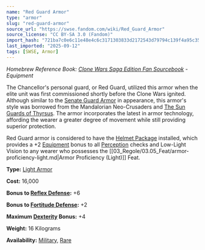 ```yaml
---
name: "Red Guard Armor"
type: "armor"
slug: "red-guard-armor"
source_url: "https://swse.fandom.com/wiki/Red_Guard_Armor"
source_license: "CC BY-SA 3.0 (Fandom)"
import_hash: "721ba7c0e6c11e48e4c6c3171303833d2172543d79794c139f4a95c35740a2bc"
last_imported: "2025-09-12"
tags: [SWSE, Armor]
---
```

*Homebrew Reference Book: [Clone Wars Saga Edition Fan Sourcebook](https://swse.fandom.com/wiki/Clone_Wars_Saga_Edition_Fan_Sourcebook) - Equipment*

The Chancellor's personal guard, or Red Guard, utilized this armor when the elite unit was first commissioned shortly before the Clone Wars ignited. Although similar to the [Senate Guard Armor](https://swse.fandom.com/wiki/Senate_Guard_Armor) in appearance, this armor's style was borrowed from the Mandalorian Neo-Crusaders and [The Sun Guards of Thyrsus](https://swse.fandom.com/wiki/The_Sun_Guards_of_Thyrsus). The armor incorporates the latest in armor technology, affording the wearer a greater degree of movement while still providing superior protection.

Red Guard armor is considered to have the [Helmet Package](https://swse.fandom.com/wiki/Helmet_Package) installed, which provides a +2 [Equipment](https://swse.fandom.com/wiki/Equipment) bonus to all [Perception](https://swse.fandom.com/wiki/Perception) checks and Low-Light Vision to any wearer who possesses the [[03_Regole/03.05_Feat/armor-proficiency-light.md|Armor Proficiency (Light)]] Feat.

**Type:** [Light Armor](https://swse.fandom.com/wiki/Light_Armor)

**Cost:** 16,000

**Bonus to [Reflex Defense](https://swse.fandom.com/wiki/Reflex_Defense):** +6

**Bonus to [Fortitude Defense](https://swse.fandom.com/wiki/Fortitude_Defense):** +2

**Maximum [Dexterity](https://swse.fandom.com/wiki/Dexterity) Bonus:** +4

**Weight:** 16 Kilograms

**Availability:** [Military](https://swse.fandom.com/wiki/Military), [Rare](https://swse.fandom.com/wiki/Rare)